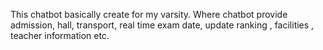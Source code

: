 This chatbot basically create for my varsity. Where chatbot provide admission, hall, transport, real time exam date, update ranking , facilities , teacher information etc.
